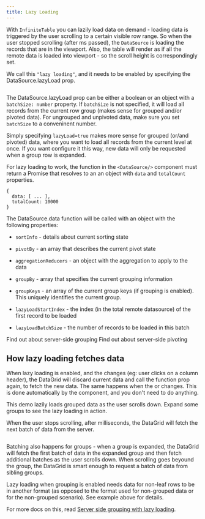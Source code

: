 ```yaml
---
title: Lazy Loading
---
```


With `InfiniteTable` you can lazily load data on demand - loading data is triggered by the user scrolling to a certain visible row range. So when the user stopped scrolling (after <PropLink name="scrollStopDelay" /> ms passed), the `DataSource` is loading the records that are in the viewport. Also, the table will render as if all the remote data is loaded into viewport - so the scroll height is correspondingly set.

We call this `"lazy loading"`, and it needs to be enabled by specifying the <DataSourcePropLink name="lazyLoad">DataSource.lazyLoad</DataSourcePropLink> prop.

<Sandpack title="Lazy loading ungrouped and unpivoted data">

```ts file="simple-lazy-load-example.page.tsx"

```

</Sandpack>

<Note>

The <DataSourcePropLink name="lazyLoad">DataSource.lazyLoad</DataSourcePropLink> prop can be either a boolean or an object with a `batchSize: number` property. If `batchSize` is not specified, it will load all records from the current row group (makes sense for grouped and/or pivoted data). For ungrouped and unpivoted data, make sure you set `batchSize` to a conveninent number.

Simply specifying `lazyLoad=true` makes more sense for grouped (or/and pivoted) data, where you want to load all records from the current level at once. If you want configure it this way, new data will only be requested when a group row is expanded.

</Note>

For lazy loading to work, the <DataSourcePropLink name="data" /> function in the `<DataSource/>` component must return a Promise that resolves to an an object with `data` and `totalCount` properties.

```tsx
{
  data: [ ... ],
  totalCount: 10000
}
```

The <DPropLink name="data">DataSource.data</DPropLink> function will be called with an object with the following properties:

- `sortInfo` - details about current sorting state
- `pivotBy` - an array that describes the current pivot state
- `aggregationReducers` - an object with the aggregation to apply to the data
- `groupBy` - array that specifies the current grouping information
- `groupKeys` - an array of the current group keys (if grouping is enabled). This uniquely identifies the current group.

- `lazyLoadStartIndex` - the index (in the total remote datasource) of the first record to be loaded
- `lazyLoadBatchSize` - the number of records to be loaded in this batch

<HeroCards>
<YouWillLearnCard title="Server-side Grouping Rows" path="/docs/learn/grouping-and-pivoting/grouping-rows#server-side-grouping-with-lazy-loading">
Find out about server-side grouping
</YouWillLearnCard>
<YouWillLearnCard title="Pivoting" path="/docs/learn/grouping-and-pivoting/pivoting/overview#server-side-pivoting">
Find out about server-side pivoting
</YouWillLearnCard>
</HeroCards>

## How lazy loading fetches data

When lazy loading is enabled, and the <DPropLink name="sortInfo" />  changes (eg: user clicks on a column header), the DataGrid will discard current data and call the <DPropLink name="data" /> function prop again, to fetch the new data. The same happens when the <DPropLink name="filterValue" /> or <DPropLink name="groupBy" /> changes. This is done automatically by the component, and you don't need to do anything.

<Sandpack title="Lazy loading grouped data" viewMode="preview">

<Description>

This demo lazily loads grouped data as the user scrolls down. Expand some groups to see the lazy loading in action.

When the user stops scrolling, after <PropLink name="scrollStopDelay" /> milliseconds, the DataGrid will fetch the next batch of data from the server.

</Description>

```ts file="grouped-lazy-load-example.page.tsx"

```

</Sandpack>


<Note>

Batching also happens for groups - when a group is expanded, the DataGrid will fetch the first batch of data in the expanded group and then fetch additional batches as the user scrolls down. When scrolling goes beyound the group, the DataGrid is smart enough to request a batch of data from sibling groups.

</Note>

<Note>

Lazy loading when grouping is enabled needs data for non-leaf rows to be in another format (as opposed to the format used for non-grouped data or for the non-grouped scenario). See example above for details.

For more docs on this, read [Server side grouping with lazy loading](/docs/learn/grouping-and-pivoting/grouping-rows#server-side-grouping-with-lazy-loading).

</Note>